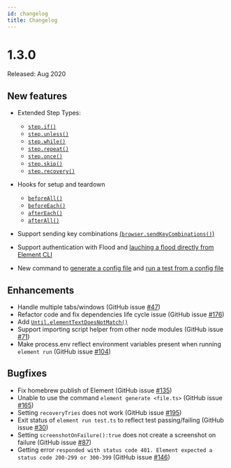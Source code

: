 ```yaml
---
id: changelog
title: Changelog
---
```


# 1.3.0
Released: Aug 2020

## New features
- Extended Step Types:
  - [`step.if()`](../guides/script.md###step.if)
  - [`step.unless()`](../guides/script.md###step.unless)
  - [`step.while()`](../guides/script.md###step.while)
  - [`step.repeat()`](../guides/script.md###step.repeat)
  - [`step.once()`](../guides/script.md###step.once)
  - [`step.skip()`](../guides/script.md###step.skip)
  - [`step.recovery()`](../guides/script.md###step.recovery)

- Hooks for setup and teardown
  - [`beforeAll()`](../guides/hook.md###beforeAll)
  - [`beforeEach()`](../guides/hook.md###beforeEach)
  - [`afterEach()`](../guides/hook.md###afterEach)
  - [`afterAll()`](../guides/hook.md###afterAll)

- Support sending key combinations [(`browser.sendKeyCombinations()`)](../api/Browser.md###sendKeyCombinations(...keys))
- Support authentication with Flood and [lauching a flood directly from Element CLI](../guides/CLI.md##Run-an-Element-script-on-Flood)
- New command to [generate a config file](../guides/CLI.md###Generate-a-config-file-from-a-template) and [run a test from a config file](../guides/CLI.md###Run-a-test-locally-with-the-default-config-file)

## Enhancements
- Handle multiple tabs/windows (GitHub issue [#47](https://github.com/flood-io/element/issues/47))
- Refactor code and fix dependencies life cycle issue (GitHub issue [#176](https://github.com/flood-io/element/issues/176))
- Add [`Until.elementTextDoesNotMatch()`](../api/Waiters.md)
- Support importing script helper from other node modules (GitHub issue [#71](https://github.com/flood-io/element/issues/71))
- Make process.env reflect environment variables present when running `element run` (GitHub issue [#104](https://github.com/flood-io/element/issues/104))

## Bugfixes
- Fix homebrew publish of Element (GitHub issue [#135](https://github.com/flood-io/element/issues/135))
- Unable to use the command `element generate <file.ts>` (GitHub issue [#165](https://github.com/flood-io/element/issues/165))
- Setting `recoveryTries` does not work (GitHub issue [#195](https://github.com/flood-io/element/issues/195))
- Exit status of `element run test.ts` to reflect test passing/failing (GitHub issue [#30](https://github.com/flood-io/element/issues/30))
- Setting `screenshotOnFailure():true` does not create a screenshot on failure (GitHub issue [#87](https://github.com/flood-io/element/issues/87))
- Getting error `responded with status code 401. Element expected a status code 200-299 or 300-399` (GitHub issue [#146](https://github.com/flood-io/element/issues/146))

